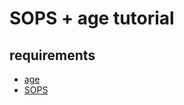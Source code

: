 # SOPS + age tutorial

## requirements

- [age](https://github.com/FiloSottile/age)
- [SOPS](https://github.com/mozilla/sops)
